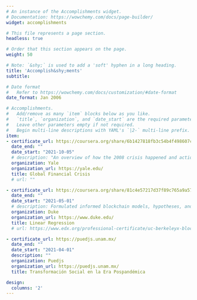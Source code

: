 ```yaml
---
# An instance of the Accomplishments widget.
# Documentation: https://wowchemy.com/docs/page-builder/
widget: accomplishments

# This file represents a page section.
headless: true

# Order that this section appears on the page.
weight: 50

# Note: `&shy;` is used to add a 'soft' hyphen in a long heading.
title: 'Accomplish&shy;ments'
subtitle:

# Date format
#   Refer to https://wowchemy.com/docs/customization/#date-format
date_format: Jan 2006

# Accomplishments.
#   Add/remove as many `item` blocks below as you like.
#   `title`, `organization`, and `date_start` are the required parameters.
#   Leave other parameters empty if not required.
#   Begin multi-line descriptions with YAML's `|2-` multi-line prefix.
item:
- certificate_url: https://coursera.org/share/6b1427818fb3c54b4f498607c1b330ed
  date_end: ""
  date_start: "2021-10-05"
  # description: "An overview of how the 2008 crisis happened and actions took."
  organization: Yale
  organization_url: https://yale.edu/
  title: Global Financial Crisis
  # url: ""

- certificate_url: https://coursera.org/share/81c4e57217d37f89c765a9a57c794185
  date_end: ""
  date_start: "2021-05-01"
  # description: Formulated informed blockchain models, hypotheses, and use cases.
  organization: Duke
  organization_url: https://www.duke.edu/
  title: Linear Regression
  # url: https://www.edx.org/professional-certificate/uc-berkeleyx-blockchain-fundamentals

- certificate_url: https://puedjs.unam.mx/
  date_end: ""
  date_start: "2021-04-01"
  description: ""
  organization: Puedjs
  organization_url: https://puedjs.unam.mx/
  title: Transformación Social en la Era Pospandémica

design:
  columns: '2' 
---
```

